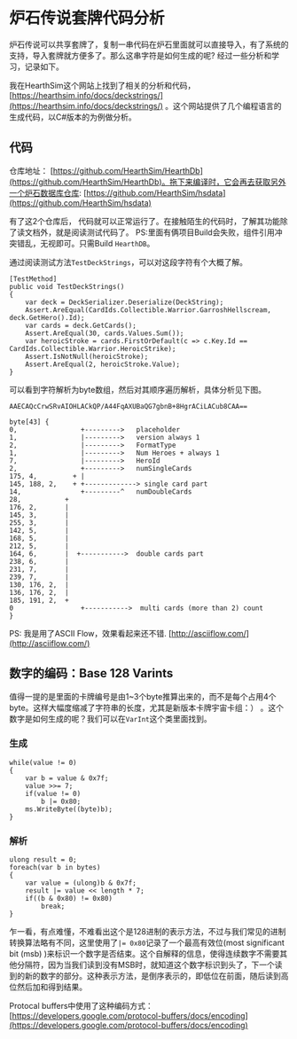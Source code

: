# 炉石传说套牌代码分析

炉石传说可以共享套牌了，复制一串代码在炉石里面就可以直接导入，有了系统的支持，导入套牌就方便多了。那么这串字符是如何生成的呢? 经过一些分析和学习，记录如下。

我在HearthSim这个网站上找到了相关的分析和代码，[https://hearthsim.info/docs/deckstrings/](https://hearthsim.info/docs/deckstrings/) 。这个网站提供了几个编程语言的生成代码，以C#版本的为例做分析。

## 代码

仓库地址： [https://github.com/HearthSim/HearthDb](https://github.com/HearthSim/HearthDb)。拖下来编译时，它会再去获取另外一个炉石数据库仓库: [https://github.com/HearthSim/hsdata](https://github.com/HearthSim/hsdata)

有了这2个仓库后， 代码就可以正常运行了。在接触陌生的代码时，了解其功能除了读文档外，就是阅读测试代码了。
PS:里面有俩项目Build会失败，组件引用冲突错乱，无视即可。只需Build `HearthDB`。

通过阅读测试方法`TestDeckStrings`，可以对这段字符有个大概了解。

```
[TestMethod]
public void TestDeckStrings()
{
    var deck = DeckSerializer.Deserialize(DeckString);
    Assert.AreEqual(CardIds.Collectible.Warrior.GarroshHellscream, deck.GetHero().Id);
    var cards = deck.GetCards();
    Assert.AreEqual(30, cards.Values.Sum());
    var heroicStroke = cards.FirstOrDefault(c => c.Key.Id == CardIds.Collectible.Warrior.HeroicStrike);
    Assert.IsNotNull(heroicStroke);
    Assert.AreEqual(2, heroicStroke.Value);
}
``` 
可以看到字符解析为byte数组，然后对其顺序遍历解析，具体分析见下图。

```
AAECAQcCrwSRvAIOHLACkQP/A44FqAXUBaQG7gbnB+8HgrACiLACub8CAA==

byte[43] {
0,                +--------->   placeholder
1,                |--------->   version always 1
2,                |--------->   FormatType
1,                |--------->   Num Heroes + always 1
7,                |--------->   HeroId
2,                +--------->   numSingleCards
175, 4,         + |
145, 188, 2,    + +-------------> single card part
14,               +---------^   numDoubleCards
28,           +
176, 2,       |
145, 3,       |
255, 3,       |
142, 5,       |
168, 5,       |
212, 5,       |
164, 6,       |  +----------->  double cards part
238, 6,       |
231, 7,       |
239, 7,       |
130, 176, 2,  |
136, 176, 2,  |
185, 191, 2,  +
0                 +----------->  multi cards (more than 2) count
}
```

PS: 我是用了ASCII Flow，效果看起来还不错. [http://asciiflow.com/](http://asciiflow.com/)

## 数字的编码：Base 128 Varints

值得一提的是里面的卡牌编号是由1~3个byte推算出来的，而不是每个占用4个byte。这样大幅度缩减了字符串的长度，尤其是新版本卡牌宇宙卡组：） 。这个数字是如何生成的呢？我们可以在`VarInt`这个类里面找到。

### 生成
```
while(value != 0)
{
    var b = value & 0x7f;
    value >>= 7;
    if(value != 0)
        b |= 0x80;
    ms.WriteByte((byte)b);
}
```
### 解析
```
ulong result = 0;
foreach(var b in bytes)
{
    var value = (ulong)b & 0x7f;
    result |= value << length * 7;
    if((b & 0x80) != 0x80)
        break;
}
```

乍一看，有点难懂，不难看出这个是128进制的表示方法，不过与我们常见的进制转换算法略有不同，这里使用了`|= 0x80`记录了一个最高有效位(most significant bit (msb) )来标识一个数字是否结束。这个自解释的信息，使得连续数字不需要其他分隔符，因为当我们读到没有MSB时，就知道这个数字标识到头了，下一个读到的新的数字的部分。这种表示方法，是倒序表示的，即低位在前面，随后读到高位然后加和得到结果。

Protocal buffers中使用了这种编码方式：[https://developers.google.com/protocol-buffers/docs/encoding](https://developers.google.com/protocol-buffers/docs/encoding)
